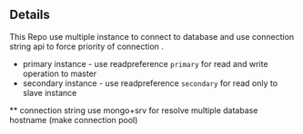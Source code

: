 ## Details

  This Repo use multiple instance to connect to database and use connection string api to force priority of connection .

  - primary instance - use readpreference `primary` for read and write operation to master
  - secondary instance - use readpreference `secondary` for read only to slave instance

  ** connection string use mongo+srv for resolve multiple database hostname (make connection pool)